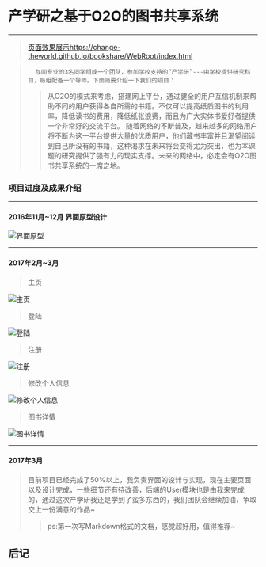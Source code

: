 # 产学研之基于O2O的图书共享系统
----------

> [页面效果展示https://change-theworld.github.io/bookshare/WebRoot/index.html](https://change-theworld.github.io/bookshare/WebRoot/index.html)

>       与同专业的3名同学组成一个团队，参加学校支持的“产学研”---由学校提供研究科目，每组配备一个导师。下面简要介绍一下我们的项目：
>>  从O2O的模式来考虑，搭建网上平台，通过健全的用户互信机制来帮助不同的用户获得各自所需的书籍。不仅可以提高纸质图书的利用率，降低读书的费用，降低纸张浪费，而且为广大实体书爱好者提供一个非常好的交流平台。
随着网络的不断普及，越来越多的网络用户将不断为这一平台提供大量的优质用户，他们藏书丰富并且渴望阅读到自己所没有的书籍，这种渴求在未来将会变得尤为突出，也为本课题的研究提供了强有力的现实支撑。未来的网络中，必定会有O2O图书共享系统的一席之地。

### **项目进度及成果介绍**
----------
#### 2016年11月~12月 界面原型设计

![界面原型](http://wx1.sinaimg.cn/mw690/006xRFa6gy1fdamr71k7kj30wp0fbgmm.jpg)
***

#### 2017年2月~3月

> 主页

![主页](http://wx2.sinaimg.cn/mw690/006xRFa6gy1fdamra5k8qj311y0k84e7.jpg)

> 登陆

![登陆](http://wx1.sinaimg.cn/mw690/006xRFa6gy1fdamr7es5ij311y0k8wfk.jpg)

> 注册

![注册](http://wx3.sinaimg.cn/mw690/006xRFa6gy1fdamraleu1j311y0k8mya.jpg)

> 修改个人信息

![修改个人信息](http://wx1.sinaimg.cn/mw690/006xRFa6gy1fdamr8drmoj311y0k8dia.jpg)

> 图书详情

![图书详情](http://wx3.sinaimg.cn/mw690/006xRFa6gy1fdamr7vplwj311y0k8jz8.jpg)
***
#### 2017年3月

> 目前项目已经完成了50%以上，我负责界面的设计与实现，现在主要页面以及设计完成，一些细节还有待改善，后端的User模块也是由我来完成的，通过这次产学研我还是学到了蛮多东西的，我们团队会继续加油，争取交上一份满意的作品~
>> ps:第一次写Markdown格式的文档，感觉超好用，值得推荐~

## 后记
